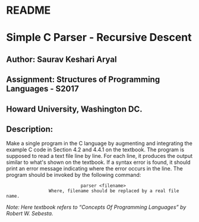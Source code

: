 # README

# Simple C Parser - Recursive Descent
## Author: Saurav Keshari Aryal
## Assignment: Structures of Programming Languages - S2017
## Howard University, Washington DC.



## **Description:**

Make a single program in the C language by augmenting and integrating the example C code in Section 4.2 and 4.4.1 on the textbook. The program is supposed to read a text file line by line. For each line, it produces the output similar to what's shown on the textbook. If a syntax error is found, it should print an error message indicating where the error occurs in the line. The program should be invoked by the following command: 


                                parser <filename> 
                    Where, filename should be replaced by a real file name.

*Note: Here textbook refers to “Concepts Of Programming Languages” by Robert W. Sebesta.*

